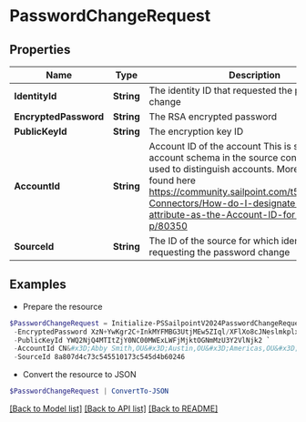 # PasswordChangeRequest
## Properties

Name | Type | Description | Notes
------------ | ------------- | ------------- | -------------
**IdentityId** | **String** | The identity ID that requested the password change | [optional] 
**EncryptedPassword** | **String** | The RSA encrypted password | [optional] 
**PublicKeyId** | **String** | The encryption key ID | [optional] 
**AccountId** | **String** | Account ID of the account This is specified per account schema in the source configuration. It is used to distinguish accounts. More info can be found here https://community.sailpoint.com/t5/IdentityNow-Connectors/How-do-I-designate-an-account-attribute-as-the-Account-ID-for-a/ta-p/80350 | [optional] 
**SourceId** | **String** | The ID of the source for which identity is requesting the password change | [optional] 

## Examples

- Prepare the resource
```powershell
$PasswordChangeRequest = Initialize-PSSailpointV2024PasswordChangeRequest  -IdentityId 8a807d4c73c545510173c545f0a002ff `
 -EncryptedPassword XzN+YwKgr2C+InkMYFMBG3UtjMEw5ZIql/XFlXo8cJNeslmkplx6vn4kd4/43IF9STBk5RnzR6XmjpEO+FwHDoiBwYZAkAZK/Iswxk4OdybG6Y4MStJCOCiK8osKr35IMMSV/mbO4wAeltoCk7daTWzTGLiI6UaT5tf+F2EgdjJZ7YqM8W8r7aUWsm3p2Xt01Y46ZRx0QaM91QruiIx2rECFT2pUO0wr+7oQ77jypATyGWRtADsu3YcvCk/6U5MqCnXMzKBcRas7NnZdSL/d5H1GglVGz3VLPMaivG4/oL4chOMmFCRl/zVsGxZ9RhN8rxsRGFFKn+rhExTi+bax3A&#x3D;&#x3D; `
 -PublicKeyId YWQ2NjQ4MTItZjY0NC00MWExLWFjMjktOGNmMzU3Y2VlNjk2 `
 -AccountId CN&#x3D;Abby Smith,OU&#x3D;Austin,OU&#x3D;Americas,OU&#x3D;Demo,DC&#x3D;seri,DC&#x3D;acme,DC&#x3D;com `
 -SourceId 8a807d4c73c545510173c545d4b60246
```

- Convert the resource to JSON
```powershell
$PasswordChangeRequest | ConvertTo-JSON
```

[[Back to Model list]](../README.md#documentation-for-models) [[Back to API list]](../README.md#documentation-for-api-endpoints) [[Back to README]](../README.md)

